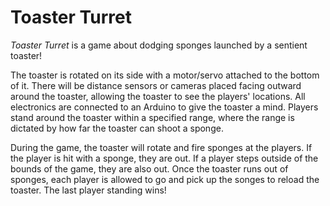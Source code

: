 # Toaster Turret

*Toaster Turret* is a game about dodging sponges launched by a sentient toaster!

The toaster is rotated on its side with a motor/servo attached to the bottom of it. There will be distance sensors or cameras placed facing outward around the toaster, allowing the toaster to see the players' locations. All electronics are connected to an Arduino to give the toaster a mind. Players stand around the toaster within a specified range, where the range is dictated by how far the toaster can shoot a sponge.

During the game, the toaster will rotate and fire sponges at the players. If the player is hit with a sponge, they are out. If a player steps outside of the bounds of the game, they are also out. Once the toaster runs out of sponges, each player is allowed to go and pick up the songes to reload the toaster. The last player standing wins!
